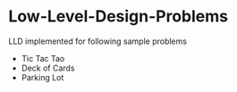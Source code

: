 # Low-Level-Design-Problems
LLD implemented for following sample problems
- Tic Tac Tao
- Deck of Cards
- Parking Lot
